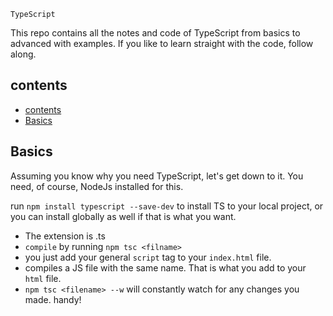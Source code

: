 `TypeScript`

This repo contains all the notes and code of TypeScript from basics to advanced with examples. If you like to learn straight with the code, follow along.

## contents

- [contents](#contents)
- [Basics](#basics)

## Basics

Assuming you know why you need TypeScript, let's get down to it.
You need, of course, NodeJs installed for this.

run `npm install typescript --save-dev` to install TS to your local project, or you can install globally as well if that is what you want.

- The extension is .ts
- `compile` by running `npm tsc <filname>`
- you just add your general `script` tag to your `index.html` file.
- compiles a JS file with the same name. That is what you add to your `html` file.
- `npm tsc <filename> --w` will constantly watch for any changes you made. handy!
